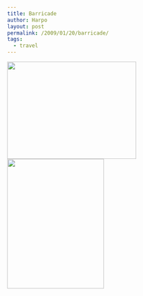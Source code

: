 ```yaml
---
title: Barricade
author: Harpo
layout: post
permalink: /2009/01/20/barricade/
tags:
  - travel
---
```

[<img class="alignnone size-full wp-image-364" src="http://harpojaeger.github.io/media/wp-content/uploads/2009/01/l-640-480-3850e93a-7985-480f-a20c-ae003f449b1c.jpeg" alt="" width="300" height="225" />][1][<img class="alignnone size-full wp-image-364" src="http://harpojaeger.github.io/media/wp-content/uploads/2009/01/p-640-480-c89b9655-d63c-4a6c-84c9-bcd7ca3d2192.jpeg" alt="" width="225" height="300" />][2]

 [1]: http://harpojaeger.github.io/media/wp-content/uploads/2009/01/l-640-480-3850e93a-7985-480f-a20c-ae003f449b1c.jpeg
 [2]: http://harpojaeger.github.io/media/wp-content/uploads/2009/01/p-640-480-c89b9655-d63c-4a6c-84c9-bcd7ca3d2192.jpeg